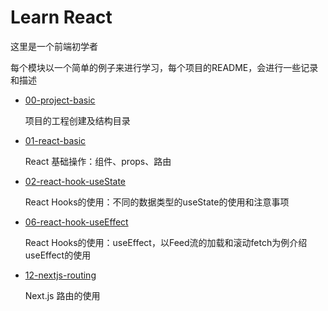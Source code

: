 # Learn React

这里是一个前端初学者

每个模块以一个简单的例子来进行学习，每个项目的README，会进行一些记录和描述

- [00-project-basic](https://github.com/huiru-wang/react-code-snippet/tree/main/00-project-basic#00-project-basic)
    
    项目的工程创建及结构目录

- [01-react-basic](https://github.com/huiru-wang/react-code-snippet/tree/main/01-react-basic#01-react-basic)

    React 基础操作：组件、props、路由

- [02-react-hook-useState](https://github.com/huiru-wang/react-code-snippet/tree/main/02-react-hook-useState#02-react-hook-usestate)

    React Hooks的使用：不同的数据类型的useState的使用和注意事项

- [06-react-hook-useEffect](https://github.com/huiru-wang/react-code-snippet/tree/main/06-react-hook-useEffect#06-react-hook-useeffect)

    React Hooks的使用：useEffect，以Feed流的加载和滚动fetch为例介绍useEffect的使用

- [12-nextjs-routing](https://github.com/huiru-wang/react-code-snippet/tree/main/12-nextjs-routing#12-nextjs-routing)

    Next.js 路由的使用

